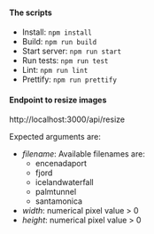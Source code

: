 #### The scripts

- Install: `npm install`
- Build: `npm run build`
- Start server: `npm run start`
- Run tests: `npm run test`
- Lint: `npm run lint`
- Prettify: `npm run prettify`

#### Endpoint to resize images

http://localhost:3000/api/resize

Expected arguments are:

- _filename_: Available filenames are:
  - encenadaport
  - fjord
  - icelandwaterfall
  - palmtunnel
  - santamonica
- _width_: numerical pixel value > 0
- _height_: numerical pixel value > 0
